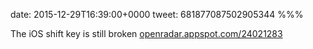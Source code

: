 date: 2015-12-29T16:39:00+0000
tweet: 681877087502905344
%%%

The iOS shift key is still broken [openradar.appspot.com/24021283](http://openradar.appspot.com/24021283)
